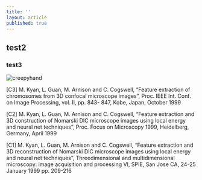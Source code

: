 ```yaml
---
title: ''
layout: article
published: true
---
```

## test2

### test3

![creepyhand]({{site.baseurl}}/images/0.jpg)

[C3] M. Kyan, L. Guan, M. Arnison and C. Cogswell, “Feature extraction of chromosomes from
3D confocal microscope images”, Proc. IEEE Int. Conf. on Image Processing, vol. II, pp. 843-
847, Kobe, Japan, October 1999

[C2] M. Kyan, L. Guan, M. Arnison and C. Cogswell, “Feature extraction and 3D construction
of Nomarski DIC microscope images using local energy and neural net techniques”, Proc. Focus
on Microscopy 1999, Heidelberg, Germany, April 1999

[C1] M. Kyan, L. Guan, M. Arnison and C. Cogswell, “Feature extraction and 3D reconstruction
of Nomarski DIC microscope images using local energy and neural net techniques”, Threedimensional
and multidimensional microscopy: image acquisition and processing VI, SPIE, San
Jose CA, 24-25 January 1999 pp. 209-216
